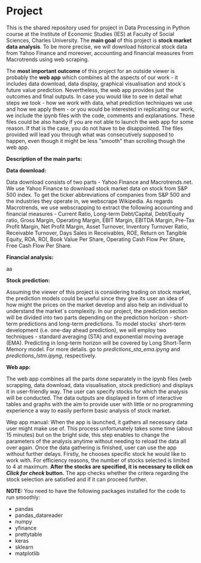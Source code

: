 # Project
This is the shared repository used for project in Data Processing in Python course at the Institute of Economic Studies (IES) at Faculty of Social Sciences, Charles University. The **main goal** of this project is **stock market data analysis**. To be more precise, we will download historical stock data from Yahoo Finance and moreover, accounting and financial measures from Macrotrends using web scraping. 

The **most important outcome** of this project for an outside viewer is probably the **web app** which combines all the aspects of our work - it includes data download, data display, graphical visualisation and stock´s future value prediction. Nevertheless, the web app provides just the outcomes and final outputs. In case you would like to see in detail what steps we took - how we work with data, what prediction techniques we use and how we apply them - or you would be interested in replicating our work, we include the ipynb files with the code, comments and explanations. These files could be also handy if you are not able to launch the web app for some reason. If that is the case, you do not have to be disappointed. The files provided will lead you through what was consecutively supposed to happen, even though it might be less "smooth" than scrolling though the web app.  
 
  
 
**Description of the main parts:**

**Data download:**

Data download consists of two parts - Yahoo Finance and Macrotrends.net. We use Yahoo Finance to download stock market data on stock from S&P 500 index. To get the ticker abbreviations of companies from S&P 500 and the industries they operate in, we webscrape Wikipedia. As regards Macrotrends, we use webscrapping to extract the following accounting and financial measures - Current Ratio, Long-term Debt/Capital, Debt/Equity ratio, Gross Margin, Operating Margin, EBIT Margin, EBITDA Margin, Pre-Tax Profit Margin, Net Profit Margin, Asset Turnover, Inventory Turnover Ratio, Receivable Turnover, Days Sales in Receivables, ROE, Return on Tangible Equity, ROA, ROI, Book Value Per Share, Operating Cash Flow Per Share, Free Cash Flow Per Share.

**Financial analysis:**

aa

**Stock prediction:**

Assuming the viewer of this project is considering trading on stock market, the prediction models could be useful since they give its user an idea of how might the prices on the market develop and also help an individual to understand the market´s complexity. In our project, the prediction section will be divided into two parts depending on the prediction horizon - short-term predictions and long-term predictions. To model stocks´ short-term development (i.e. one-day ahead prediction), we will employ two techniques - standard averaging (STA) and exponential moving average (EMA). Predicting in long-term horizon will be covered by Long Short-Term Memory model. For more details. go to *predictions_sta_ema.ipyng* and *predictions_lstm.ipyng*, respectively.

**Web app:**

The web app combines all the parts done separately in the ipynb files (web scrapping, data download, data visualisation, stock prediction) and displays it in user-friendly way. The user can specify stocks for which the analysis will be conducted. The data outputs are displayed in form of interactive tables and graphs with the aim to provide user with little or no programming experience a way to easily perform basic analysis of stock market. 

Wep app manual: When the app is launched, it gathers all necessary data user might make use of. This process unfortunately takes some time (about 15 minutes) but on the bright side, this step enables to change the parameters of the analysis anytime without needing to reload the data all over again. Once the data gathering is finished, user can use the app without further delays. Firstly, he chooses specific stock he would like to work with. For efficiency reasons, the number of stocks selected is limited to 4 at maximum. **After the stocks are specified, it is necessary to click on *Click for check* button.** The app checks whether the critera regarding the stock selection are satisfied and if it can proceed further.


**NOTE:** You need to have the following packages installed for the code to run smoothly:
* pandas
* pandas_datareader
* numpy
* yfinance
* prettytable
* keras
* sklearn
* matplotlib
